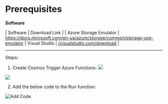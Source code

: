 # Prerequisites

**Software**

| Software | Download Link |
| Azure Storage Emulator | https://docs.microsoft.com/en-us/azure/storage/common/storage-use-emulator
| Visual Studio | [/visualstudio.com/download](https://visualstudio.microsoft.com/vs/) |

---

Steps:

1. Create Cosmos Trigger Azure Functions:
![](./media/AzureFunctions-CreateProject-1.PNG)

![](./media/AzureFunctions-CosmosTrigger.PNG)

2. Add the below code to the Run function:

![Add Code](./media/CosmosTriggerAzureFunctionCode.PNG)

